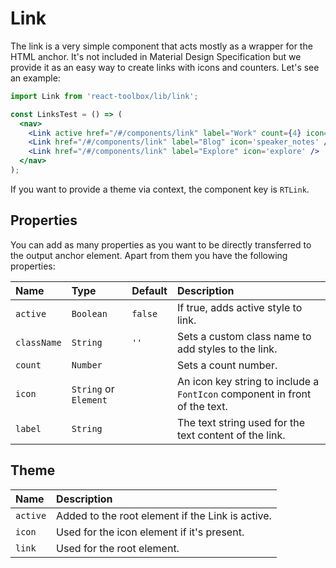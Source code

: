 # Link

The link is a very simple component that acts mostly as a wrapper for the HTML anchor. It's not included in Material Design Specification but we provide it as an easy way to create links with icons and counters. Let's see an example:

<!-- example -->
```jsx
import Link from 'react-toolbox/lib/link';

const LinksTest = () => (
  <nav>
    <Link active href="/#/components/link" label="Work" count={4} icon='business' />
    <Link href="/#/components/link" label="Blog" icon='speaker_notes' />
    <Link href="/#/components/link" label="Explore" icon='explore' />
  </nav>
);
```

If you want to provide a theme via context, the component key is `RTLink`.

## Properties

You can add as many properties as you want to be directly transferred to the output anchor element. Apart from them you have the following properties:

| Name            | Type                  | Default         | Description|
|:-----|:-----|:-----|:-----|
| `active`     | `Boolean`             | `false`         | If true, adds active style to link.|
| `className`  | `String`              | `''`            | Sets a custom class name to add styles to the link.|
| `count`      | `Number`              |                 | Sets a count number.|
| `icon`       | `String` or `Element` |                 | An icon key string to include a `FontIcon` component in front of the text.|
| `label`      | `String`              |                 | The text string used for the text content of the link.|

## Theme

| Name     | Description|
|:---------|:-----------|
| `active` | Added to the root element if the Link is active.|
| `icon`  | Used for the icon element if it's present.|
| `link`   | Used for the root element.|
